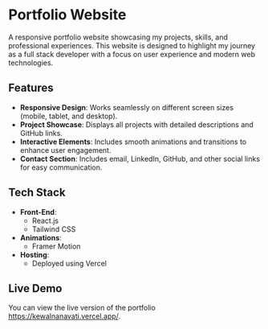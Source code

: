 # Portfolio Website

A responsive portfolio website showcasing my projects, skills, and professional experiences. This website is designed to highlight my journey as a full stack developer with a focus on user experience and modern web technologies.

## Features

- **Responsive Design**: Works seamlessly on different screen sizes (mobile, tablet, and desktop).
- **Project Showcase**: Displays all projects with detailed descriptions and GitHub links.
- **Interactive Elements**: Includes smooth animations and transitions to enhance user engagement.
- **Contact Section**: Includes email, LinkedIn, GitHub, and other social links for easy communication.

## Tech Stack

- **Front-End**: 
  - React.js
  - Tailwind CSS
- **Animations**: 
  - Framer Motion
- **Hosting**: 
  - Deployed using Vercel

## Live Demo

You can view the live version of the portfolio https://kewalnanavati.vercel.app/.

